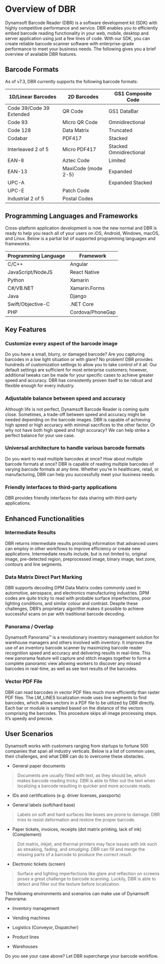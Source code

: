 Overview of DBR 
================

Dynamsoft Barcode Reader (DBR) is a software development kit (SDK) with highly
competitive performance and service. DBR enables you to efficiently embed
barcode reading functionality in your web, mobile, desktop and server
application using just a few lines of code. With our SDK, you can create
reliable barcode scanner software with enterprise-grade performance to meet your
business needs. The following gives you a brief overview of available DBR
features.

Barcode Formats
---------------

As of v7.3, DBR currently supports the following barcode formats:

| 1D/Linear Barcodes       | 2D Barcodes         | GS1 Composite Code      |
|--------------------------|---------------------|-------------------------|
| Code 39/Code 39 Extended | QR Code             | GS1 DataBar             |
| Code 93                  | Micro QR Code       | Omnidirectional         |
| Code 128                 | Data Matrix         | Truncated               |
| Codabar                  | PDF417              | Stacked                 |
| Interleaved 2 of 5       | Micro PDF417        | Stacked Omnidirectional |
| EAN-8                    | Aztec Code          | Limited                 |
| EAN-13                   | MaxiCode (mode 2-5) | Expanded                |
| UPC-A                    |                     | Expanded Stacked        |
| UPC-E                    | Patch Code          |                         |
| Industrial 2 of 5        | Postal Codes        |                         |

Programming Languages and Frameworks
------------------------------------

Cross-platform application development is now the new normal and DBR is ready to
help you reach all of your users on iOS, Android, Windows, macOS, and Linux.
Below is a partial list of supported programming languages and frameworks.

| Programming Language | Framework        |
|----------------------|------------------|
| C/C++                | Angular          |
| JavaScript/NodeJS    | React Native     |
| Python               | Xamarin          |
| C\#/VB.NET           | Xamarin.Forms    |
| Java                 | Django           |
| Swift/Objective-C    | .NET Core        |
| PHP                  | Cordova/PhoneGap |

Key Features
------------

### Customize every aspect of the barcode image

Do you have a small, blurry, or damaged barcode? Are you capturing barcodes in a
low light situation or with glare? No problem! DBR provides hundreds of
customization settings to allow you to take control of it all. Our default
settings are sufficient for most enterprise customers; however, additional
tweaks can be made for your specific cases to achieve greater speed and
accuracy. DBR has consistently proven itself to be robust and flexible enough
for every industry.

### Adjustable balance between speed and accuracy

Although life is not perfect, Dynamsoft Barcode Reader is coming quite close.
Sometimes, a trade-off between speed and accuracy might be needed depending on
the barcode images. DBR is capable of achieving high speed or high accuracy with
minimal sacrifices to the other factor. Or why not have both high speed and high
accuracy? We can help strike a perfect balance for your use case.

### Universal architecture to handle various barcode formats

Do you want to read multiple barcodes at once? How about multiple barcode
formats at once? DBR is capable of reading multiple barcodes of varying barcode
formats at any time. Whether you’re in healthcare, retail, or manufacturing, DBR
can help you successfully meet your business needs.

### Friendly interfaces to third-party applications

DBR provides friendly interfaces for data sharing with third-party applications.

Enhanced Functionalities
------------------------

### Intermediate Results

DBR returns intermediate results providing information that advanced users can
employ in other workflows to improve efficiency or create new applications.
Intermediate results include, but is not limited to, original image,
pre-detected region, preprocessed image, binary image, text zone, contours and
line segments.

### Data Matrix Direct Part Marking

DBR supports decoding DPM Data Matrix codes commonly used in automotive,
aerospace, and electronics manufacturing industries. DPM codes are quite tricky
to read with probable surface imperfections, poor lighting conditions, and
similar colour and contrast. Despite these challenges, DBR’s proprietary
algorithm makes it possible to achieve successful scans on par with traditional
barcode decoding.

### Panorama / Overlap 

Dynamsoft Panorama™ is a revolutionary inventory management solution for
warehouse managers and others involved with inventory. It improves the use of an
inventory barcode scanner by maximizing barcode reader recognition speed and
accuracy and delivering results in real-time. This new panorama feature will
capture and stitch images together to form a complete panoramic view allowing
workers to discover any missed barcodes in real-time, as well as see text
results of the barcodes.

### Vector PDF File

DBR can read barcodes in vector PDF files much more efficiently than raster PDF
files. The LM_LINES localization mode uses line segments to find barcodes, which
allows vectors in a PDF file to be utilized by DBR directly. Each bar or module
is sampled based on the distance of the vectors comprising the barcodes. This
procedure skips all image processing steps. It’s speedy and precise.

User Scenarios
--------------

Dynamsoft works with customers ranging from startups to fortune 500 companies
that span all industry verticals. Below is a list of common uses, their
challenges, and what DBR can do to overcome these obstacles.

-   General paper documents

>   Documents are usually filled with text, as they should be, which makes
>   barcode reading tricky. DBR is able to filter out the text when localizing a
>   barcode resulting in quicker and more accurate reads.

-   IDs and certifications (e.g. driver licenses, passports)

-   General labels (soft/hard base)

>   Labels on soft and hard surfaces like boxes are prone to damage. DBR tries
>   to resist deformation and restore the proper barcode.

-   Paper tickets, invoices, receipts (dot matrix printing, lack of ink)
    (Complement)

>   Dot matrix, inkjet, and thermal printers may face issues with ink such as
>   streaking, fading, and smudging. DBR can fill and merge the missing parts of
>   a barcode to produce the correct result.

-   Electronic tickets (screen)

>   Surface and lighting imperfections like glare and reflection on screens
>   poses a great challenge to barcode scanning. Luckily, DBR is able to detect
>   and filter out the texture before localization.

The following environments and scenarios can make use of Dynamsoft Panorama:

-   Inventory management

-   Vending machines

-   Logistics (Conveyor, Dispatcher)

-   Product lines

-   Warehouses

Do you see your case above? Let DBR supercharge your barcode workflow.
